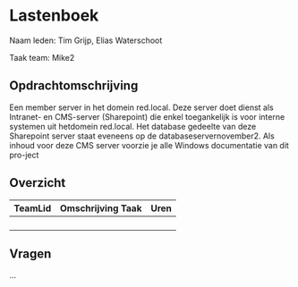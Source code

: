 # Lastenboek

Naam leden: Tim Grijp, Elias Waterschoot

Taak team: Mike2


## Opdrachtomschrijving
Een member server in het domein red.local. Deze server doet dienst als Intranet-
en CMS-server (Sharepoint) die enkel toegankelijk is voor interne systemen uit hetdomein red.local.
Het database gedeelte van deze Sharepoint server staat eveneens op de databaseservernovember2.
Als inhoud voor deze CMS server voorzie je alle Windows documentatie van dit pro-ject

## Overzicht
| TeamLid        | Omschrijving Taak | Uren           |
| -------------- | -------------- | -------------- |
|                |                |                |
|                |                |                |
|                |                |                |
|                |                |                |



## Vragen
...
